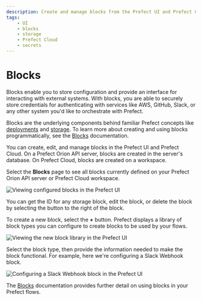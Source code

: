 ```yaml
---
description: Create and manage blocks from the Prefect UI and Prefect Cloud.
tags:
    - UI
    - blocks
    - storage
    - Prefect Cloud
    - secrets
---
```


# Blocks

Blocks enable you to store configuration and provide an interface for interacting with external systems. With blocks, you are able to securely store credentials for authenticating with services like AWS, GitHub, Slack, or any other system you'd like to orchestrate with Prefect. 

Blocks are the underlying components behind familiar Prefect concepts like [deployments](/concepts/deployments/) and [storage](/concepts/storage/). To learn more about creating and using blocks programmatically, see the [Blocks](/concepts/blocks/) documentation.

You can create, edit, and manage blocks in the Prefect UI and Prefect Cloud. On a Prefect Orion API server, blocks are created in the server's database. On Prefect Cloud, blocks are created on a workspace.

Select the **Blocks** page to see all blocks currently defined on your Prefect Orion API server or Prefect Cloud workspace.

![Viewing configured blocks in the Prefect UI](/img/ui/orion-blocks.png)

You can get the ID for any storage block, edit the block, or delete the block by selecting the button to the right of the block.

To create a new block, select the **+** button. Prefect displays a library of block types you can configure to create blocks to be used by your flows.

![Viewing the new block library in the Prefect UI](/img/ui/orion-block-library.png)

Select the block type, then provide the information needed to make the block functional. For example, here we're configuring a Slack Webhook block.

![Configuring a Slack Webhook block in the Prefect UI](/img/ui/orion-blocks-slack.png)

The [Blocks](/concepts/blocks/) documentation provides further detail on using blocks in your Prefect flows.